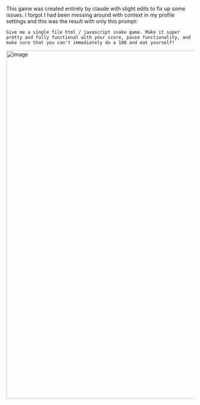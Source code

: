 This game was created entirely by claude with slight edits to fix up some issues. I forgot I had been messing around with context in my profile settings and this was the result with only this prompt:
```
Give me a single file html / javascript snake game. Make it super pretty and fully functional with your score, pause functionality, and make sure that you can't immediately do a 180 and eat yourself!
```
<img width="934" alt="image" src="https://github.com/user-attachments/assets/99620482-a08e-4ebc-8725-ce99b347b4d7" />
